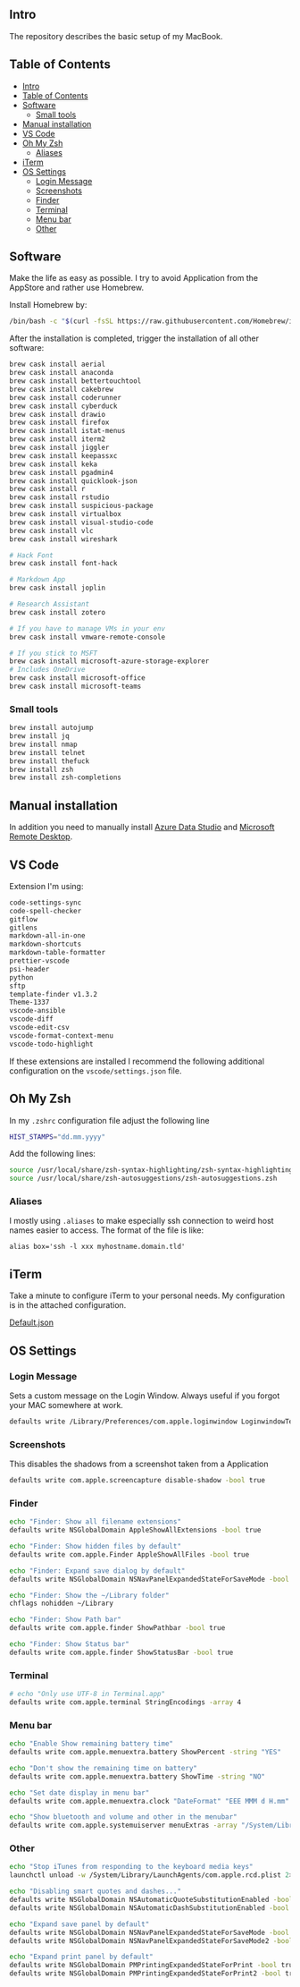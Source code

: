 ## Intro

The repository describes the basic setup of my MacBook.

## Table of Contents

- [Intro](#intro)
- [Table of Contents](#table-of-contents)
- [Software](#software)
  - [Small tools](#small-tools)
- [Manual installation](#manual-installation)
- [VS Code](#vs-code)
- [Oh My Zsh](#oh-my-zsh)
  - [Aliases](#aliases)
- [iTerm](#iterm)
- [OS Settings](#os-settings)
  - [Login Message](#login-message)
  - [Screenshots](#screenshots)
  - [Finder](#finder)
  - [Terminal](#terminal)
  - [Menu bar](#menu-bar)
  - [Other](#other)

## Software

Make the life as easy as possible. I try to avoid Application from the AppStore and rather use Homebrew.

Install Homebrew by:

```sh
/bin/bash -c "$(curl -fsSL https://raw.githubusercontent.com/Homebrew/install/master/install.sh)"
```

After the installation is completed, trigger the installation of all other software:

```sh
brew cask install aerial
brew cask install anaconda
brew cask install bettertouchtool
brew cask install cakebrew
brew cask install coderunner
brew cask install cyberduck
brew cask install drawio
brew cask install firefox
brew cask install istat-menus
brew cask install iterm2
brew cask install jiggler
brew cask install keepassxc
brew cask install keka
brew cask install pgadmin4
brew cask install quicklook-json
brew cask install r
brew cask install rstudio
brew cask install suspicious-package
brew cask install virtualbox
brew cask install visual-studio-code
brew cask install vlc
brew cask install wireshark

# Hack Font
brew cask install font-hack

# Markdown App
brew cask install joplin

# Research Assistant
brew cask install zotero

# If you have to manage VMs in your env
brew cask install vmware-remote-console

# If you stick to MSFT
brew cask install microsoft-azure-storage-explorer
# Includes OneDrive
brew cask install microsoft-office
brew cask install microsoft-teams
```

### Small tools

```sh
brew install autojump
brew install jq
brew install nmap
brew install telnet
brew install thefuck
brew install zsh
brew install zsh-completions
```

## Manual installation

In addition you need to manually install [Azure Data Studio](https://docs.microsoft.com/en-us/sql/azure-data-studio/download-azure-data-studio) and [Microsoft Remote Desktop](https://apps.apple.com/us/app/microsoft-remote-desktop/id1295203466?mt=12).

## VS Code

Extension I'm using:

```sh
code-settings-sync
code-spell-checker
gitflow
gitlens
markdown-all-in-one
markdown-shortcuts
markdown-table-formatter
prettier-vscode
psi-header
python
sftp
template-finder v1.3.2
Theme-1337
vscode-ansible
vscode-diff
vscode-edit-csv
vscode-format-context-menu
vscode-todo-highlight
```

If these extensions are installed I recommend the following additional configuration on the `vscode/settings.json` file.

## Oh My Zsh

In my `.zshrc` configuration file adjust the following line

```sh
HIST_STAMPS="dd.mm.yyyy"
```

Add the following lines:

```sh
source /usr/local/share/zsh-syntax-highlighting/zsh-syntax-highlighting.zsh
source /usr/local/share/zsh-autosuggestions/zsh-autosuggestions.zsh
```

### Aliases

I mostly using `.aliases` to make especially ssh connection to weird host names easier to access. The format of the file is like:

```
alias box='ssh -l xxx myhostname.domain.tld'
```

## iTerm

Take a minute to configure iTerm to your personal needs. My configuration is in the attached configuration.

[Default.json](:/7c3fb3f0bd4f46ae9e8b729c10e22247)

## OS Settings

### Login Message

Sets a custom message on the Login Window. Always useful if you forgot your MAC somewhere at work.

```sh
defaults write /Library/Preferences/com.apple.loginwindow LoginwindowText "I'm living at ground flor desk x on building y. Please return me."
```

### Screenshots

This disables the shadows from a screenshot taken from a Application

```sh
defaults write com.apple.screencapture disable-shadow -bool true
```

### Finder

```sh
echo "Finder: Show all filename extensions"
defaults write NSGlobalDomain AppleShowAllExtensions -bool true

echo "Finder: Show hidden files by default"
defaults write com.apple.Finder AppleShowAllFiles -bool true

echo "Finder: Expand save dialog by default"
defaults write NSGlobalDomain NSNavPanelExpandedStateForSaveMode -bool true

echo "Finder: Show the ~/Library folder"
chflags nohidden ~/Library

echo "Finder: Show Path bar"
defaults write com.apple.finder ShowPathbar -bool true

echo "Finder: Show Status bar"
defaults write com.apple.finder ShowStatusBar -bool true
```

### Terminal

```sh
# echo "Only use UTF-8 in Terminal.app"
defaults write com.apple.terminal StringEncodings -array 4
```

### Menu bar

```sh
echo "Enable Show remaining battery time"
defaults write com.apple.menuextra.battery ShowPercent -string "YES"

echo "Don't show the remaining time on battery"
defaults write com.apple.menuextra.battery ShowTime -string "NO"

echo "Set date display in menu bar"
defaults write com.apple.menuextra.clock "DateFormat" "EEE MMM d H.mm"

echo "Show bluetooth and volume and other in the menubar"
defaults write com.apple.systemuiserver menuExtras -array "/System/Library/CoreServices/Menu Extras/Bluetooth.menu" "/System/Library/CoreServices/Menu Extras/Volume.menu"
```

### Other

```sh
echo "Stop iTunes from responding to the keyboard media keys"
launchctl unload -w /System/Library/LaunchAgents/com.apple.rcd.plist 2> /dev/null

echo "Disabling smart quotes and dashes..."
defaults write NSGlobalDomain NSAutomaticQuoteSubstitutionEnabled -bool false
defaults write NSGlobalDomain NSAutomaticDashSubstitutionEnabled -bool false

echo "Expand save panel by default"
defaults write NSGlobalDomain NSNavPanelExpandedStateForSaveMode -bool true
defaults write NSGlobalDomain NSNavPanelExpandedStateForSaveMode2 -bool true

echo "Expand print panel by default"
defaults write NSGlobalDomain PMPrintingExpandedStateForPrint -bool true
defaults write NSGlobalDomain PMPrintingExpandedStateForPrint2 -bool true
```
